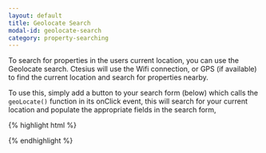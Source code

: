 ```yaml
---
layout: default
title: Geolocate Search
modal-id: geolocate-search
category: property-searching
---
```


To search for properties in the users current location, you can use the Geolocate search. Ctesius will use the Wifi connection, or GPS (if available) to find the current location and search for properties nearby.

To use this, simply add a button to your search form (below) which calls the `` geoLocate() `` function in its onClick event, this will search for your current location and populate the appropriate fields in the search form,

{% highlight html %}

  <a id="geolocate" onClick="Ctesius.Actions.geoLocate()"></a>

{% endhighlight %}
